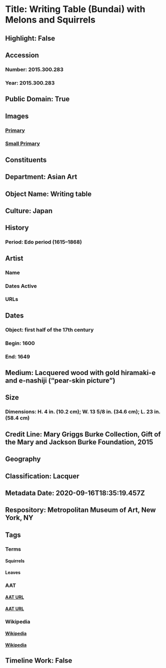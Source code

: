 # Title: Writing Table (Bundai) with Melons and Squirrels
## Highlight: False
## Accession
### Number: 2015.300.283
### Year: 2015.300.283
## Public Domain: True
## Images
### [Primary](https://images.metmuseum.org/CRDImages/as/original/2015_300_283_O_Burke.jpg)
### [Small Primary](https://images.metmuseum.org/CRDImages/as/web-large/2015_300_283_O_Burke.jpg)
## Constituents
## Department: Asian Art
## Object Name: Writing table
## Culture: Japan
## History
### Period: Edo period (1615–1868)
## Artist
### Name
### Dates Active
### URLs
## Dates
### Object: first half of the 17th century
### Begin: 1600
### End: 1649
## Medium: Lacquered wood with gold hiramaki-e and e-nashiji (“pear-skin picture”)
## Size
### Dimensions: H. 4 in. (10.2 cm); W. 13 5/8 in. (34.6 cm); L. 23 in. (58.4 cm)
## Credit Line: Mary Griggs Burke Collection, Gift of the Mary and Jackson Burke Foundation, 2015
## Geography
## Classification: Lacquer
## Metadata Date: 2020-09-16T18:35:19.457Z
## Respository: Metropolitan Museum of Art, New York, NY
## Tags
### Terms
#### Squirrels
#### Leaves
### AAT
#### [AAT URL](http://vocab.getty.edu/page/aat/300250601)
#### [AAT URL](http://vocab.getty.edu/page/aat/300011892)
### Wikipedia
#### [Wikipedia]()
#### [Wikipedia]()
## Timeline Work: False